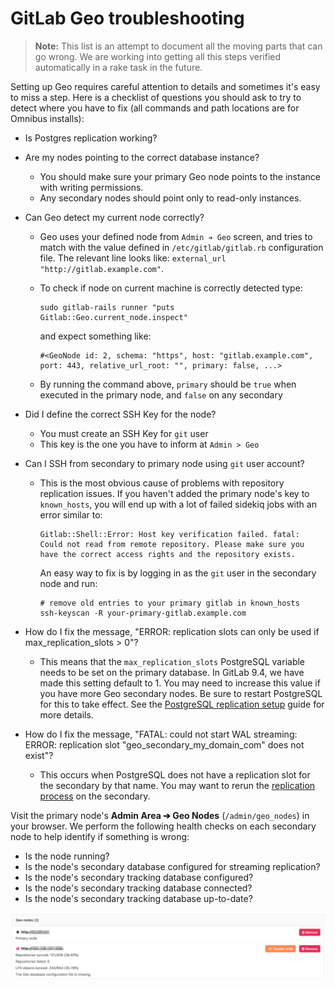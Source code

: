 # GitLab Geo troubleshooting

>**Note:**
This list is an attempt to document all the moving parts that can go wrong.
We are working into getting all this steps verified automatically in a
rake task in the future.

Setting up Geo requires careful attention to details and sometimes it's easy to
miss a step. Here is a checklist of questions you should ask to try to detect
where you have to fix (all commands and path locations are for Omnibus installs):

- Is Postgres replication working?
- Are my nodes pointing to the correct database instance?
    - You should make sure your primary Geo node points to the instance with
      writing permissions.
    - Any secondary nodes should point only to read-only instances.
- Can Geo detect my current node correctly?
    - Geo uses your defined node from `Admin ➔ Geo` screen, and tries to match
      with the value defined in `/etc/gitlab/gitlab.rb` configuration file.
      The relevant line looks like: `external_url "http://gitlab.example.com"`.
    - To check if node on current machine is correctly detected type:

        ```
        sudo gitlab-rails runner "puts Gitlab::Geo.current_node.inspect"
        ```

        and expect something like:

        ```
        #<GeoNode id: 2, schema: "https", host: "gitlab.example.com", port: 443, relative_url_root: "", primary: false, ...>
        ```

    - By running the command above, `primary` should be `true` when executed in
      the primary node, and `false` on any secondary
- Did I define the correct SSH Key for the node?
    - You must create an SSH Key for `git` user
    - This key is the one you have to inform at `Admin > Geo`
- Can I SSH from secondary to primary node using `git` user account?
    - This is the most obvious cause of problems with repository replication issues.
      If you haven't added the primary node's key to `known_hosts`, you will end up with
      a lot of failed sidekiq jobs with an error similar to:

        ```
        Gitlab::Shell::Error: Host key verification failed. fatal: Could not read from remote repository. Please make sure you have the correct access rights and the repository exists.
        ```

        An easy way to fix is by logging in as the `git` user in the secondary node and run:

        ```
        # remove old entries to your primary gitlab in known_hosts
        ssh-keyscan -R your-primary-gitlab.example.com

- How do I fix the message, "ERROR:  replication slots can only be used if max_replication_slots > 0"?

  - This means that the `max_replication_slots` PostgreSQL variable needs to
    be set on the primary database. In GitLab 9.4, we have made this setting
    default to 1. You may need to increase this value if you have more Geo
    secondary nodes. Be sure to restart PostgreSQL for this to take
    effect. See the [PostgreSQL replication
    setup](database.md#postgresql-replication) guide for more details.

- How do I fix the message, "FATAL:  could not start WAL streaming: ERROR:  replication slot "geo_secondary_my_domain_com" does not exist"?

  - This occurs when PostgreSQL does not have a replication slot for the
    secondary by that name. You may want to rerun the [replication
    process](database.md) on the secondary.

Visit the primary node's **Admin Area ➔ Geo Nodes** (`/admin/geo_nodes`) in
your browser. We perform the following health checks on each secondary node
to help identify if something is wrong:

- Is the node running?
- Is the node's secondary database configured for streaming replication?
- Is the node's secondary tracking database configured?
- Is the node's secondary tracking database connected?
- Is the node's secondary tracking database up-to-date?

![GitLab Geo health check](img/geo-node-healthcheck.png)
